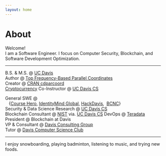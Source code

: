 ```yaml
---
layout: home
---
```

# About 

Welcome! <br>
I am a Software Engineer. I focus on Computer Security, Blockchain, and Software Development Optimization.<br>

---

B.S. &#38; M.S. @ [UC Davis](https://www.ucdavis.edu)<br>
Author @ [Top Frequency-Based Parallel Coordinates](https://arxiv.org/abs/1709.00665)<br>
Creator @ [CRAN cdparcoord](https://CRAN.R-project.org/package=cdparcoord)<br>
[Cryptocurrency](http://rylanschaeffer.github.io/resources/198FCourseSyllabus.pdf) Co-Instructor @ [UC Davis CS](http://www.cs.ucdavis.edu)<br>

General SWE @ <br>
&nbsp;&nbsp;&nbsp;{[Course Hero](https://www.coursehero.com), [IdentityMind Global](https://www.identitymindglobal.com), [HackDavis](http://hackdavis.io/), &nbsp;[BCNC](https://bcnclub.org)}<br>
Security &#38; Data Science Research @ [UC Davis CS](http://www.cs.ucdavis.edu)<br>
Blockchain Consultant @ [NIST](https://www.nist.gov/) via. [UC Davis CS](http://www.cs.ucdavis.edu)
DevOps @ [Teradata](http://www.teradata.com/?LangType=1033)<br> 
President @ Blockchain at Davis<br>
VP &#38; Consultant @ [Davis Consulting Group](http://davisconsultinggroup.org)<br>
Tutor @ [Davis Computer Science Club](https://daviscsclub.org/)<br>

---

I enjoy snowboarding, playing badminton, listening to music, and trying new foods. 
